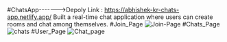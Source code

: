 #ChatsApp------->Depoly Link :  https://abhishek-kr-chats-app.netlify.app/
Built a real-time chat application where users can create rooms and chat among themselves.
#Join_Page
![Join-Page](https://github.com/user-attachments/assets/a3427d30-0c7d-404c-b403-c711226c119c)
#Chats_Page
![chats](https://github.com/user-attachments/assets/293097b8-c545-4de3-8bcd-06936e3693bf)
#User_Page
![Chat_page](https://github.com/user-attachments/assets/1f42dc1e-a400-4698-9fbb-a995d9773b89)
